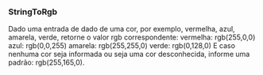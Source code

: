 ### StringToRgb

Dado uma entrada de dado de uma cor, por exemplo, vermelha, azul, amarela, verde, retorne o valor rgb correspondente:
vermelha: rgb(255,0,0)
azul: rgb(0,0,255)
amarela: rgb(255,255,0)
verde: rgb(0,128,0)
E caso nenhuma cor seja informada ou seja uma cor desconhecida, informe uma padrão: rgb(255,165,0).
